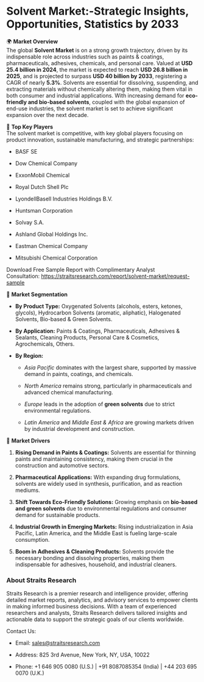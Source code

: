 <h1 data-start="134" data-end="173">Solvent Market:-Strategic Insights, Opportunities, Statistics by&nbsp;2033</h1>
<p data-start="175" data-end="978">🌍 <strong data-start="178" data-end="197">Market Overview</strong><br data-start="197" data-end="200" /> The global <strong data-start="211" data-end="229">Solvent Market</strong> is on a strong growth trajectory, driven by its indispensable role across industries such as paints &amp; coatings, pharmaceuticals, adhesives, chemicals, and personal care. Valued at <strong data-start="410" data-end="438">USD 25.4 billion in 2024</strong>, the market is expected to reach <strong data-start="472" data-end="500">USD 26.8 billion in 2025</strong>, and is projected to surpass <strong data-start="530" data-end="556">USD 40 billion by 2033</strong>, registering a CAGR of nearly <strong data-start="587" data-end="595">5.3%</strong>. Solvents are essential for dissolving, suspending, and extracting materials without chemically altering them, making them vital in both consumer and industrial applications. With increasing demand for <strong data-start="798" data-end="837">eco-friendly and bio-based solvents</strong>, coupled with the global expansion of end-use industries, the solvent market is set to achieve significant expansion over the next decade.</p>
<p data-start="980" data-end="1152">🔑 <strong data-start="983" data-end="1002">Top Key Players</strong><br data-start="1002" data-end="1005" /> The solvent market is competitive, with key global players focusing on product innovation, sustainable manufacturing, and strategic partnerships:</p>
<ul data-start="1153" data-end="1422">
<li data-start="1153" data-end="1164">
<p data-start="1155" data-end="1164">BASF SE</p>
</li>
<li data-start="1165" data-end="1189">
<p data-start="1167" data-end="1189">Dow Chemical Company</p>
</li>
<li data-start="1190" data-end="1213">
<p data-start="1192" data-end="1213">ExxonMobil Chemical</p>
</li>
<li data-start="1214" data-end="1239">
<p data-start="1216" data-end="1239">Royal Dutch Shell Plc</p>
</li>
<li data-start="1240" data-end="1283">
<p data-start="1242" data-end="1283">LyondellBasell Industries Holdings B.V.</p>
</li>
<li data-start="1284" data-end="1308">
<p data-start="1286" data-end="1308">Huntsman Corporation</p>
</li>
<li data-start="1309" data-end="1324">
<p data-start="1311" data-end="1324">Solvay S.A.</p>
</li>
<li data-start="1325" data-end="1357">
<p data-start="1327" data-end="1357">Ashland Global Holdings Inc.</p>
</li>
<li data-start="1358" data-end="1386">
<p data-start="1360" data-end="1386">Eastman Chemical Company</p>
</li>
<li data-start="1387" data-end="1422">
<p data-start="1389" data-end="1422">Mitsubishi Chemical Corporation</p>
</li>
</ul>
<p class="zfr3Q CDt4Ke " dir="ltr"><span class="C9DxTc ">Download Free Sample Report with Complimentary Analyst Consultation:&nbsp;<a href="https://straitsresearch.com/report/solvent-market/request-sample">https://straitsresearch.com/report/solvent-market/request-sample</a></span></p>
<p data-start="1424" data-end="1452">🛒 <strong data-start="1427" data-end="1450">Market Segmentation</strong></p>
<ul data-start="1453" data-end="2245">
<li data-start="1453" data-end="1629">
<p data-start="1455" data-end="1629"><strong data-start="1455" data-end="1475">By Product Type:</strong> Oxygenated Solvents (alcohols, esters, ketones, glycols), Hydrocarbon Solvents (aromatic, aliphatic), Halogenated Solvents, Bio-based &amp; Green Solvents.</p>
</li>
<li data-start="1630" data-end="1780">
<p data-start="1632" data-end="1780"><strong data-start="1632" data-end="1651">By Application:</strong> Paints &amp; Coatings, Pharmaceuticals, Adhesives &amp; Sealants, Cleaning Products, Personal Care &amp; Cosmetics, Agrochemicals, Others.</p>
</li>
<li data-start="1781" data-end="2245">
<p data-start="1783" data-end="1799"><strong data-start="1783" data-end="1797">By Region:</strong></p>
<ul data-start="1802" data-end="2245">
<li data-start="1802" data-end="1918">
<p data-start="1804" data-end="1918"><em data-start="1804" data-end="1818">Asia Pacific</em> dominates with the largest share, supported by massive demand in paints, coatings, and chemicals.</p>
</li>
<li data-start="1921" data-end="2025">
<p data-start="1923" data-end="2025"><em data-start="1923" data-end="1938">North America</em> remains strong, particularly in pharmaceuticals and advanced chemical manufacturing.</p>
</li>
<li data-start="2028" data-end="2125">
<p data-start="2030" data-end="2125"><em data-start="2030" data-end="2038">Europe</em> leads in the adoption of <strong data-start="2064" data-end="2082">green solvents</strong> due to strict environmental regulations.</p>
</li>
<li data-start="2128" data-end="2245">
<p data-start="2130" data-end="2245"><em data-start="2130" data-end="2145">Latin America</em> and <em data-start="2150" data-end="2172">Middle East &amp; Africa</em> are growing markets driven by industrial development and construction.</p>
</li>
</ul>
</li>
</ul>
<p data-start="2247" data-end="2270">🚀 <strong data-start="2250" data-end="2268">Market Drivers</strong></p>
<ol data-start="2271" data-end="3132">
<li data-start="2271" data-end="2451">
<p data-start="2274" data-end="2451"><strong data-start="2274" data-end="2313">Rising Demand in Paints &amp; Coatings:</strong> Solvents are essential for thinning paints and maintaining consistency, making them crucial in the construction and automotive sectors.</p>
</li>
<li data-start="2452" data-end="2601">
<p data-start="2455" data-end="2601"><strong data-start="2455" data-end="2487">Pharmaceutical Applications:</strong> With expanding drug formulations, solvents are widely used in synthesis, purification, and as reaction mediums.</p>
</li>
<li data-start="2602" data-end="2780">
<p data-start="2605" data-end="2780"><strong data-start="2605" data-end="2646">Shift Towards Eco-Friendly Solutions:</strong> Growing emphasis on <strong data-start="2667" data-end="2699">bio-based and green solvents</strong> due to environmental regulations and consumer demand for sustainable products.</p>
</li>
<li data-start="2781" data-end="2941">
<p data-start="2784" data-end="2941"><strong data-start="2784" data-end="2826">Industrial Growth in Emerging Markets:</strong> Rising industrialization in Asia Pacific, Latin America, and the Middle East is fueling large-scale consumption.</p>
</li>
<li data-start="2942" data-end="3132">
<p data-start="2945" data-end="3132"><strong data-start="2945" data-end="2987">Boom in Adhesives &amp; Cleaning Products:</strong> Solvents provide the necessary bonding and dissolving properties, making them indispensable for adhesives, household, and industrial cleaners.</p>
</li>
</ol>
<h3 class="CjVfdc"><span class="jW0mOd C9DxTc ">About Straits Research</span></h3>
<p class="zfr3Q CDt4Ke " dir="ltr"><span class="C9DxTc ">Straits Research is a premier research and intelligence provider, offering detailed market reports, analytics, and advisory services to empower clients in making informed business decisions. With a team of experienced researchers and analysts, Straits Research delivers tailored insights and actionable data to support the strategic goals of our clients worldwide.</span></p>
<p class="zfr3Q CDt4Ke " dir="ltr"><span class="C9DxTc ">Contact Us:</span></p>
<ul class="n8H08c UVNKR ">
<li class="zfr3Q TYR86d eD0Rn " dir="ltr">
<p class="zfr3Q CDt4Ke " dir="ltr"><span class="C9DxTc ">Email:&nbsp;</span><a class="XqQF9c" href="https://wordhtml.com/sales@straitsresearch.com" target="_blank"><span class="C9DxTc aw5Odc ">sales@straitsresearch.com</span></a></p>
</li>
<li class="zfr3Q TYR86d eD0Rn " dir="ltr">
<p class="zfr3Q CDt4Ke " dir="ltr"><span class="C9DxTc ">Address:</span><span class="C9DxTc ">&nbsp;825 3rd Avenue, New York, NY, USA, 10022</span></p>
</li>
<li class="zfr3Q TYR86d eD0Rn " dir="ltr">
<p class="zfr3Q CDt4Ke " dir="ltr"><span class="C9DxTc ">Phone:</span><span class="C9DxTc ">&nbsp;+1 646 905 0080 (U.S.) | +91 8087085354 (India) | +44 203 695 0070 (U.K.)</span></p>
</li>
</ul>
